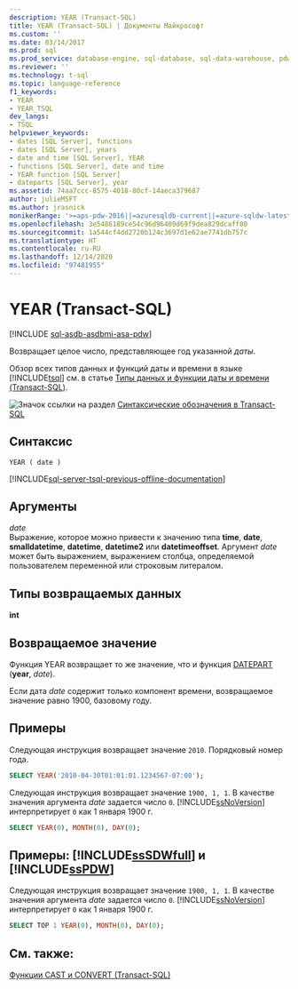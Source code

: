 ```yaml
---
description: YEAR (Transact-SQL)
title: YEAR (Transact-SQL) | Документы Майкрософт
ms.custom: ''
ms.date: 03/14/2017
ms.prod: sql
ms.prod_service: database-engine, sql-database, sql-data-warehouse, pdw
ms.reviewer: ''
ms.technology: t-sql
ms.topic: language-reference
f1_keywords:
- YEAR
- YEAR_TSQL
dev_langs:
- TSQL
helpviewer_keywords:
- dates [SQL Server], functions
- dates [SQL Server], years
- date and time [SQL Server], YEAR
- functions [SQL Server], date and time
- YEAR function [SQL Server]
- dateparts [SQL Server], year
ms.assetid: 74aa7ccc-8575-4018-80cf-14aeca379687
author: julieMSFT
ms.author: jrasnick
monikerRange: '>=aps-pdw-2016||=azuresqldb-current||=azure-sqldw-latest||>=sql-server-2016||>=sql-server-linux-2017||=azuresqldb-mi-current'
ms.openlocfilehash: 3e5486189ce54c96d96409d69f9dea829dcaff80
ms.sourcegitcommit: 1a544cf4dd2720b124c3697d1e62ae7741db757c
ms.translationtype: HT
ms.contentlocale: ru-RU
ms.lasthandoff: 12/14/2020
ms.locfileid: "97481955"
---
```

# <a name="year-transact-sql"></a>YEAR (Transact-SQL)
[!INCLUDE [sql-asdb-asdbmi-asa-pdw](../../includes/applies-to-version/sql-asdb-asdbmi-asa-pdw.md)]

  Возвращает целое число, представляющее год указанной *даты*.  
  
 Обзор всех типов данных и функций даты и времени в языке [!INCLUDE[tsql](../../includes/tsql-md.md)] см. в статье [Типы данных и функции даты и времени &#40;Transact-SQL&#41;](../../t-sql/functions/date-and-time-data-types-and-functions-transact-sql.md).  
  
 ![Значок ссылки на раздел](../../database-engine/configure-windows/media/topic-link.gif "Значок ссылки на раздел") [Синтаксические обозначения в Transact-SQL](../../t-sql/language-elements/transact-sql-syntax-conventions-transact-sql.md)  
  
## <a name="syntax"></a>Синтаксис  
  
```syntaxsql  
YEAR ( date )  
```  
  
[!INCLUDE[sql-server-tsql-previous-offline-documentation](../../includes/sql-server-tsql-previous-offline-documentation.md)]

## <a name="arguments"></a>Аргументы
 *date*  
 Выражение, которое можно привести к значению типа **time**, **date**, **smalldatetime**, **datetime**, **datetime2** или **datetimeoffset**. Аргумент *date* может быть выражением, выражением столбца, определяемой пользователем переменной или строковым литералом.  
  
## <a name="return-types"></a>Типы возвращаемых данных  
 **int**  
  
## <a name="return-value"></a>Возвращаемое значение  
 Функция YEAR возвращает то же значение, что и функция [DATEPART](../../t-sql/functions/datepart-transact-sql.md) (**year**, *date*).  
  
 Если дата *date* содержит только компонент времени, возвращаемое значение равно 1900, базовому году.  
  
## <a name="examples"></a>Примеры  
 Следующая инструкция возвращает значение `2010`. Порядковый номер года.  
  
```sql  
SELECT YEAR('2010-04-30T01:01:01.1234567-07:00');  
```  
  
 Следующая инструкция возвращает значение `1900, 1, 1`. В качестве значения аргумента *date* задается число `0`. [!INCLUDE[ssNoVersion](../../includes/ssnoversion-md.md)] интерпретирует `0` как 1 января 1900 г.  
  
```sql 
SELECT YEAR(0), MONTH(0), DAY(0);  
```  
  
## <a name="examples-sssdwfull-and-sspdw"></a>Примеры: [!INCLUDE[ssSDWfull](../../includes/sssdwfull-md.md)] и [!INCLUDE[ssPDW](../../includes/sspdw-md.md)]  
 Следующая инструкция возвращает значение `1900, 1, 1`. В качестве значения аргумента *date* задается число `0`. [!INCLUDE[ssNoVersion](../../includes/ssnoversion-md.md)] интерпретирует `0` как 1 января 1900 г.  
  
```sql  
SELECT TOP 1 YEAR(0), MONTH(0), DAY(0);  
```  
  
## <a name="see-also"></a>См. также:  
 [Функции CAST и CONVERT (Transact-SQL)](../../t-sql/functions/cast-and-convert-transact-sql.md)  
  
  

